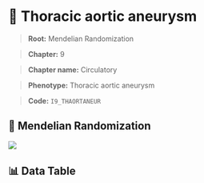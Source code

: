 # 🧪 Thoracic aortic aneurysm

> **Root:** Mendelian Randomization

> **Chapter:** 9  

> **Chapter name:** Circulatory

> **Phenotype:** Thoracic aortic aneurysm  

> **Code:** `I9_THAORTANEUR`

## 🧬 Mendelian Randomization  

<img src="/MR/Figures/Forward/I9_THAORTANEUR.png"/>

## 📊 Data Table

<CsvTableMRF src="/public/MR/Data/Forward/I9_THAORTANEUR.csv"/>
